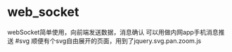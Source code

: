 # web_socket
webSocket简单使用，向前端发送数据，消息确认
可以用做内网app手机消息推送
#svg
顺便有个svg自由展开的页面，用到了jquery.svg.pan.zoom.js
